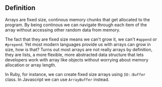 ## Definition

Arrays are fixed size, continous memory chunks that get allocated to the program.
By being continous we can navigate through each item of the array without accessing
other random data from memory.

The fact that they are fixed size means we can't grow it, we can't `#append` or `#prepend`.
Yet most modern languages provide us with arrays can grow in size, how is that?
Turns out most arrays are not really arrays by definition, they are lists, a more flexible, more abstracted
data structure that lets developers work with array like objects without worrying about
memory allocation or array length.

In Ruby, for instance, we can create fixed size arrays using `IO::Buffer` class. In Javascript we
can use `ArrayBuffer` instead.
